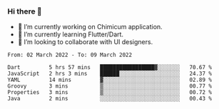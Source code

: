 ### Hi there 👋

<!--
**devcat37/devcat37** is a ✨ _special_ ✨ repository because its `README.md` (this file) appears on your GitHub profile.-->


- 🔭 I’m currently working on Chimicum application.
- 🌱 I’m currently learning Flutter/Dart.
- 👯 I’m looking to collaborate with UI designers.
<!-- - 🤔 I’m looking for help with ... -->

<!--START_SECTION:waka-->

```text
From: 02 March 2022 - To: 09 March 2022

Dart         5 hrs 57 mins   █████████████████▓░░░░░░░   70.67 %
JavaScript   2 hrs 3 mins    ██████░░░░░░░░░░░░░░░░░░░   24.37 %
YAML         14 mins         ▓░░░░░░░░░░░░░░░░░░░░░░░░   02.89 %
Groovy       3 mins          ▒░░░░░░░░░░░░░░░░░░░░░░░░   00.77 %
Properties   3 mins          ▒░░░░░░░░░░░░░░░░░░░░░░░░   00.72 %
Java         2 mins          ░░░░░░░░░░░░░░░░░░░░░░░░░   00.43 %
```

<!--END_SECTION:waka-->
